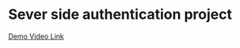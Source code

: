 # Sever side authentication project

[Demo Video Link](https://drive.google.com/file/d/1F3RpkbBhrNAqWWBM9c1AzxINkV0tKtlt/view)

